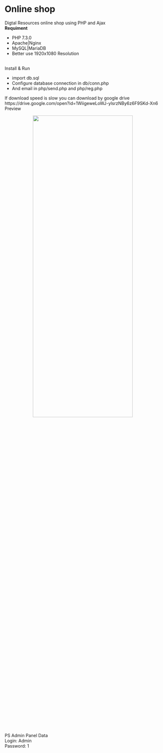 # Online shop
Digtal Resources online shop using PHP and Ajax
<br>
<b>Requiment</b>
<ul>
  <li>PHP  7.3.0</li>
  <li>Apache|Nginx</li>
  <li>MySQL|MariaDB</li>
  <li>Better use 1920x1080 Resolution</li>
</ul>
<br>
Install & Run
<ul>
  <li>import db.sql</li>
  <li>Configure database connection in db/conn.php</li>
  <li>And email in php/send.php and php/reg.php</li>
</ul>
If download speed is slow you can download by google drive<br>
https://drive.google.com/open?id=1WiigeweLoWJ-ylsrzNBy6z6F9SKd-Xn6
<br>
Preview 
<p align="center">
        <img src="/../master/img/preview.jpg" height="50%" width="80%" />
</p>
<br>

PS
Admin Panel Data
<br>Login: Admin
<br>Password: 1
